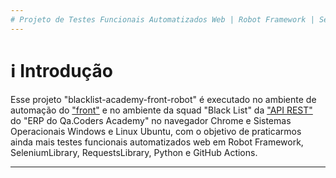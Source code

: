```yaml
---
# Projeto de Testes Funcionais Automatizados Web | Robot Framework | SeleniumLibrary | RequestsLibrary | Python :test_tube:
---
```

# :information_source: Introdução
Esse projeto "blacklist-academy-front-robot" é executado no ambiente de automação do ["front"](https://automacao.qacoders.dev.br) e no ambiente da squad "Black List" da ["API REST"](https://black-list.qacoders.dev.br) do "ERP do Qa.Coders Academy" no navegador Chrome e Sistemas Operacionais Windows e Linux Ubuntu, com o objetivo de praticarmos ainda mais testes funcionais automatizados web em Robot Framework, SeleniumLibrary, RequestsLibrary, Python e GitHub Actions.


---
